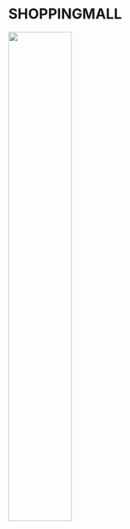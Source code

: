 # SHOPPINGMALL
<img width=50% src="https://github.com/yujuhye/DoGdamdodam/assets/161537140/76a6d971-c31b-4f8f-b92c-18914c47ae72">

